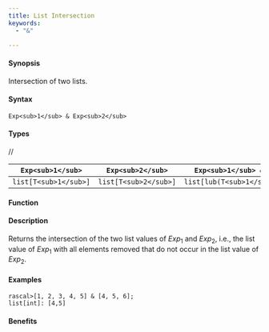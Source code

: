 ```yaml
---
title: List Intersection
keywords:
  - "&"

---
```


#### Synopsis

Intersection of two lists.

#### Syntax

`Exp<sub>1</sub> & Exp<sub>2</sub>`

#### Types

//

| `Exp<sub>1</sub>`     |  `Exp<sub>2</sub>`      | `Exp<sub>1</sub> & Exp<sub>2</sub>`       |
| --- | --- | --- |
| `list[T<sub>1</sub>]` |  `list[T<sub>2</sub>]`  | `list[lub(T<sub>1</sub>,T<sub>2</sub>)]`  |


#### Function

#### Description

Returns the intersection of the two list values of  _Exp_<sub>1</sub> and _Exp_<sub>2</sub>, i.e.,
the list value of _Exp_<sub>1</sub> with all elements removed that do not occur in the list value of _Exp_<sub>2</sub>.

#### Examples


```rascal-shell
rascal>[1, 2, 3, 4, 5] & [4, 5, 6];
list[int]: [4,5]
```

#### Benefits


